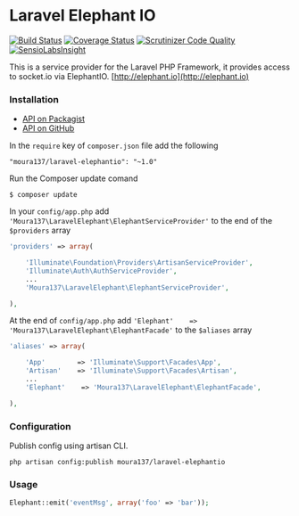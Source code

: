Laravel Elephant IO
===================

[![Build Status](https://travis-ci.org/moura137/LaravelElephantIO.svg?branch=refacto-1.0)](https://travis-ci.org/moura137/LaravelElephantIO)
[![Coverage Status](https://coveralls.io/repos/moura137/LaravelElephantIO/badge.png?branch=refacto-1.0)](https://coveralls.io/r/moura137/LaravelElephantIO?branch=refacto-1.0)
[![Scrutinizer Code Quality](https://scrutinizer-ci.com/g/moura137/LaravelElephantIO/badges/quality-score.png?b=refacto-1.0)](https://scrutinizer-ci.com/g/moura137/LaravelElephantIO/?branch=refacto-1.0)
[![SensioLabsInsight](https://insight.sensiolabs.com/projects/2eeba11e-5120-4f35-b80e-970798ed3a43/mini.png)](https://insight.sensiolabs.com/projects/2eeba11e-5120-4f35-b80e-970798ed3a43)

This is a service provider for the Laravel PHP Framework, it provides access to socket.io via ElephantIO. [http://elephant.io](http://elephant.io)

### Installation

- [API on Packagist](https://packagist.org/packages/moura137/laravel-elephantio)
- [API on GitHub](https://github.com/moura137/LaravelElephantIO)

In the `require` key of `composer.json` file add the following

    "moura137/laravel-elephantio": "~1.0"

Run the Composer update comand

    $ composer update

In your `config/app.php` add `'Moura137\LaravelElephant\ElephantServiceProvider'` to the end of the `$providers` array

```php
'providers' => array(

    'Illuminate\Foundation\Providers\ArtisanServiceProvider',
    'Illuminate\Auth\AuthServiceProvider',
    ...
    'Moura137\LaravelElephant\ElephantServiceProvider',

),
```

At the end of `config/app.php` add `'Elephant'    => 'Moura137\LaravelElephant\ElephantFacade'` to the `$aliases` array

```php
'aliases' => array(

    'App'        => 'Illuminate\Support\Facades\App',
    'Artisan'    => 'Illuminate\Support\Facades\Artisan',
    ...
    'Elephant'    => 'Moura137\LaravelElephant\ElephantFacade',

),
```

### Configuration

Publish config using artisan CLI.

~~~
php artisan config:publish moura137/laravel-elephantio
~~~

### Usage
```php
Elephant::emit('eventMsg', array('foo' => 'bar'));
```
